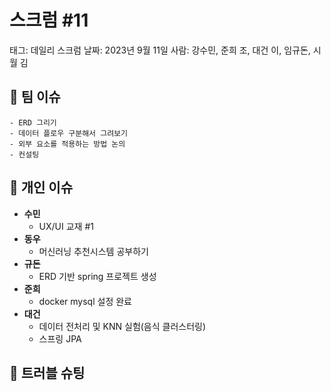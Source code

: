 # 스크럼 #11

태그: 데일리 스크럼
날짜: 2023년 9월 11일
사람: 강수민, 준희 조, 대건 이, 임규돈, 시월 김

## 👥 팀 이슈

```
- ERD 그리기
- 데이터 플로우 구분해서 그려보기
- 외부 요소를 적용하는 방법 논의
- 컨설팅
```

## 👤 개인 이슈

- **수민**
    - UX/UI 교재 #1
- **동우**
    - 머신러닝 추천시스템 공부하기
- **규돈**
    - ERD 기반 spring 프로젝트 생성
- **준희**
    - docker mysql 설정 완료
- **대건**
    - 데이터 전처리 및  KNN 실험(음식 클러스터링)
    - 스프링 JPA

## 🚨 트러블 슈팅

```

```